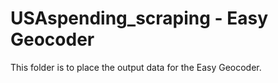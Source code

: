 # USAspending_scraping - Easy Geocoder

This folder is to place the output data for the Easy Geocoder.